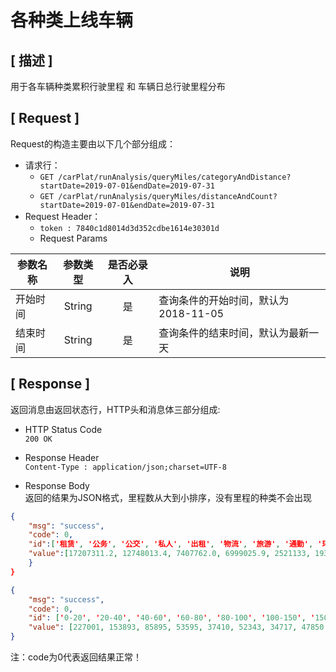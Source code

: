 # 各种类上线车辆

## [ 描述 ]

用于各车辆种类累积行驶里程 和 车辆日总行驶里程分布

## [ Request ]

Request的构造主要由以下几个部分组成：

+ 请求行：
  + `GET /carPlat/runAnalysis/queryMiles/categoryAndDistance?startDate=2019-07-01&endDate=2019-07-31`
  + `GET /carPlat/runAnalysis/queryMiles/distanceAndCount?startDate=2019-07-01&endDate=2019-07-31`
+ Request Header：
  + `token : 7840c1d8014d3d352cdbe1614e30301d`
  + Request Params

参数名称|参数类型|是否必录入|说明
--|:--:|:--:|--
开始时间 | String | 是 | 查询条件的开始时间，默认为2018-11-05
结束时间 | String | 是 | 查询条件的结束时间，默认为最新一天

## [ Response ]

返回消息由返回状态行，HTTP头和消息体三部分组成:

+ HTTP Status Code  
`200 OK`

+ Response Header  
`Content-Type : application/json;charset=UTF-8`

+ Response Body  
返回的结果为JSON格式，里程数从大到小排序，没有里程的种类不会出现

``` json
{
    "msg": "success",
    "code": 0,
    "id":['租赁', '公务', '公交', '私人', '出租', '物流', '旅游', '通勤', '环卫'],
    "value":[17207311.2, 12748013.4, 7407762.0, 6999025.9, 2521133, 1936469.8, 150101.9, 82341.0, 3337.1]
    }
}

{
    "msg": "success",
    "code": 0,
    "id": ['0-20', '20-40', '40-60', '60-80', '80-100', '100-150', '150-200', '200-300', '300-400', '400-500', '500-600', '600-700', '700-800', '800-900', '900-1000', '1000及以上'],
    "value": [227001, 153893, 85895, 53595, 37410, 52343, 34717, 47850, 13881, 1494, 230, 70, 32, 14, 7, 66]
}
```

注：code为0代表返回结果正常！
